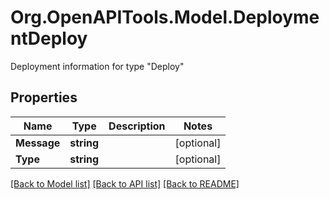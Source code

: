 # Org.OpenAPITools.Model.DeploymentDeploy
Deployment information for type \"Deploy\"

## Properties

Name | Type | Description | Notes
------------ | ------------- | ------------- | -------------
**Message** | **string** |  | [optional] 
**Type** | **string** |  | [optional] 

[[Back to Model list]](../README.md#documentation-for-models) [[Back to API list]](../README.md#documentation-for-api-endpoints) [[Back to README]](../README.md)

